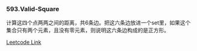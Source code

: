 ### 593.Valid-Square

计算这四个点两两之间的距离，共6条边。把这六条边放进一个set里，如果这个集合只有两个元素，且没有零元素，则说明这六条边构成的是正方形。


[Leetcode Link](https://leetcode.com/problems/valid-square)